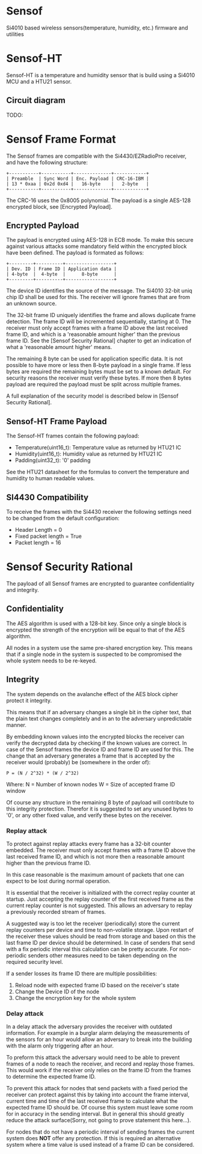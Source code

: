 # Sensof
Si4010 based wireless sensors(temperature, humidity, etc.) firmware and utilities

# Sensof-HT
Sensof-HT is a temperature and humidity sensor that is build using a Si4010 MCU
and a HTU21 sensor.

## Circuit diagram
TODO:

# Sensof Frame Format
The Sensof frames are compatible with the Si4430/EZRadioPro receiver, and have
the following structure:

    +-----------+-----------+--------------+------------+
    | Preamble  | Sync Word | Enc. Payload | CRC-16-IBM |
    | 13 * 0xaa | 0x2d 0xd4 |   16-byte    |   2-byte   |
    +-----------+-----------+--------------+------------+

The CRC-16 uses the 0x8005 polynomial. The payload is a single AES-128
encrypted block, see [Encrypted Payload].

## Encrypted Payload
The payload is encrypted using AES-128 in ECB mode. To make this secure
against various attacks some mandatory field within the encrypted block have
been defined. The payload is formated as follows:

    +---------+----------+------------------+
    | Dev. ID | Frame ID | Application data |
    | 4-byte  |  4-byte  |      8-byte      |
    +---------+----------+------------------+

The device ID identifies the source of the message. The Si4010 32-bit uniq
chip ID shall be used for this. The receiver will ignore frames that are from
an unknown source.

The 32-bit frame ID uniquely identifies the frame and allows duplicate frame
detection. The frame ID will be incremented sequentially, starting at 0. The
receiver must only accept frames with a frame ID above the last received frame
ID, and which is a 'reasonable amount higher' than the previous frame ID. See
the [Sensof Security Rational] chapter to get an indication of what a
'reasonable amount higher' means.

The remaining 8 byte can be used for application specific data. It is not
possible to have more or less then 8-byte payload in a single frame. If less
bytes are required the remaining bytes must be set to a known default. For
security reasons the receiver must verify these bytes. If more then 8 bytes
payload are required the payload must be split across multiple frames.

A full explanation of the security model is described below in [Sensof Security
Rational].

## Sensof-HT Frame Payload
The Sensof-HT frames contain the following payload:

 - Temperature(uint16_t): Temperature value as returned by HTU21 IC
 - Humidity(uint16_t): Humidity value as returned by HTU21 IC
 - Padding(uint32_t): '0' padding

See the HTU21 datasheet for the formulas to convert the temperature and
humidity to human readable values.

## SI4430 Compatibility
To receive the frames with the Si4430 receiver the following settings need to
be changed from the default configuration:

 - Header Length = 0
 - Fixed packet length = True
 - Packet length = 16

# Sensof Security Rational
The payload of all Sensof frames are encrypted to guarantee confidentiality and
integrity.

## Confidentiality
The AES algorithm is used with a 128-bit key. Since only a single block is
encrypted the strength of the encryption will be equal to that of the AES
algorithm.

All nodes in a system use the same pre-shared encryption key. This means that
if a single node in the system is suspected to be compromised the whole system
needs to be re-keyed.

## Integrity
The system depends on the avalanche effect of the AES block cipher protect
it integrity.

This means that if an adversary changes a single bit in the cipher text, that
the plain text changes completely and in an to the adversary unpredictable
manner.

By embedding known values into the encrypted blocks the receiver can verify
the decrypted data by checking if the known values are correct. In case of the
Sensof frames the device ID and frame ID are used for this. The change that an
adversary generates a frame that is accepted by the receiver would (probably)
be (somewhere in the order of):

    P = (N / 2^32) * (W / 2^32)

Where:
 N = Number of known nodes
 W = Size of accepted frame ID window

Of course any structure in the remaining 8 byte of payload will contribute to
this integrity protection. Therefor it is suggested to set any unused bytes to
'0', or any other fixed value, and verify these bytes on the receiver.

### Replay attack
To protect against replay attacks every frame has a 32-bit counter embedded.
The receiver must only accept frames with a frame ID above the last received
frame ID, and which is not more then a reasonable amount higher than the
previous frame ID.

In this case reasonable is the maximum amount of packets that one can expect to
be lost during normal operation.

It is essential that the receiver is initialized with the correct replay
counter at startup.  Just accepting the replay counter of the first received
frame as the current replay counter is not suggested. This allows an adversary
to replay a previously recorded stream of frames.

A suggested way is too let the receiver (periodically) store the current replay
counters per device and time to non-volatile storage. Upon restart of the
receiver these values should be read from storage and based on this the last
frame ID per device should be determined.
 In case of senders that send with a fix periodic interval this calculation can
be pretty accurate. For non-periodic senders other measures need to be taken
depending on the required security level.

If a sender losses its frame ID there are multiple possibilities:

 1. Reload node with expected frame ID based on the receiver's state
 2. Change the Device ID of the node
 3. Change the encryption key for the whole system

### Delay attack
In a delay attack the adversary provides the receiver with outdated
information. For example in a burglar alarm delaying the measurements of the
sensors for an hour would allow an adversary to break into the building with
the alarm only triggering after an hour.

To preform this attack the adversary would need to be able to prevent frames of
a node to reach the receiver, and record and replay those frames. This would
work if the receiver only relies on the frame ID from the frames to determine
the expected frame ID.

To prevent this attack for nodes that send packets with a fixed period the
receiver can protect against this by taking into account the frame interval,
current time and time of the last received frame to calculate what the expected
frame ID should be. Of course this system must leave some room for in accuracy
in the sending interval. But in general this should greatly reduce the attack
surface(Sorry, not going to prove statement this here...).

For nodes that do not have a periodic interval of sending frames the current
system does **NOT** offer any protection. If this is required an alternative
system where a time value is used instead of a frame ID can be considered.

